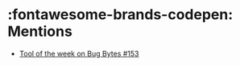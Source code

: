 # :fontawesome-brands-codepen: Mentions

* [Tool of the week on Bug Bytes #153](https://blog.intigriti.com/2022/01/05/bug-bytes-153-new-php-lfi-technique-cache-poisoning-at-scale-null-byte-attacks-are-still-alive/)